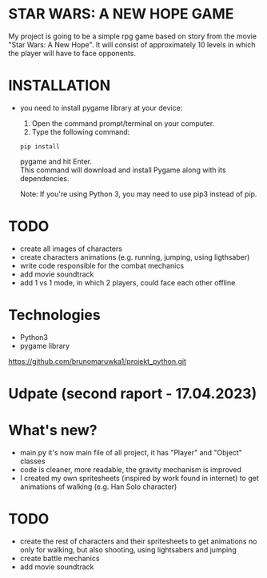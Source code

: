 # STAR WARS: A NEW HOPE GAME

My project is going to be a simple rpg game based on story from the movie
"Star Wars: A New Hope". It will consist of approximately 10 levels in which
the player will have to face opponents.

INSTALLATION
===
- you need to install pygame library at your device:
    1. Open the command prompt/terminal on your computer.
    2. Type the following command: 
    
    ```
    pip install
    ```
    pygame and hit Enter.  
    This command will download and install Pygame along with its dependencies.
    
    Note: If you're using Python 3, you may need to use pip3 instead of pip.

TODO
====

- create all images of characters
- create characters animations (e.g. running, jumping, using ligthsaber)
- write code responsible for the combat mechanics
- add movie soundtrack 
- add 1 vs 1 mode, in which 2 players, could face each other offline


Technologies
============
-   Python3
-   pygame library

https://github.com/brunomaruwka1/projekt_python.git

# Udpate (second raport - 17.04.2023)

What's new?
====

 - main.py it's now main file of all project, it has "Player" and "Object" classes
 - code is cleaner, more readable, the gravity mechanism is improved
 - I created my own spritesheets (inspired by work found in internet)
    to get animations of walking (e.g. Han Solo character)

TODO
====

 - create the rest of characters and their spritesheets to get animations no
    only for walking, but also shooting, using lightsabers and jumping
 - create battle mechanics
 - add movie soundtrack
 
